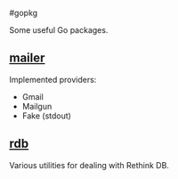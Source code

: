 #gopkg

Some useful Go packages.

## [mailer](mailer/)
    
Implemented providers:
- Gmail
- Mailgun
- Fake (stdout)


## [rdb](rdb/)

Various utilities for dealing with Rethink DB.